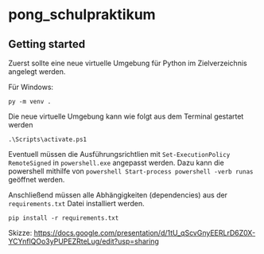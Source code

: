 # pong_schulpraktikum



## Getting started

Zuerst sollte eine neue virtuelle Umgebung für Python im Zielverzeichnis angelegt werden.

Für Windows:

```
py -m venv .
```

Die neue virtuelle Umgebung kann wie folgt aus dem Terminal gestartet werden

```
.\Scripts\activate.ps1
```

Eventuell müssen die Ausführungsrichtlien mit `Set-ExecutionPolicy RemoteSigned` in `powershell.exe` angepasst werden.
Dazu kann die powershell mithilfe von `powershell Start-process powershell -verb runas` geöffnet werden.

Anschließend müssen alle Abhängigkeiten (dependencies) aus der  `requirements.txt` Datei installiert werden.

```
pip install -r requirements.txt
```

Skizze:
https://docs.google.com/presentation/d/1tU_qScvGnyEERLrD6Z0X-YCYnflQOo3yPUPEZRteLug/edit?usp=sharing
